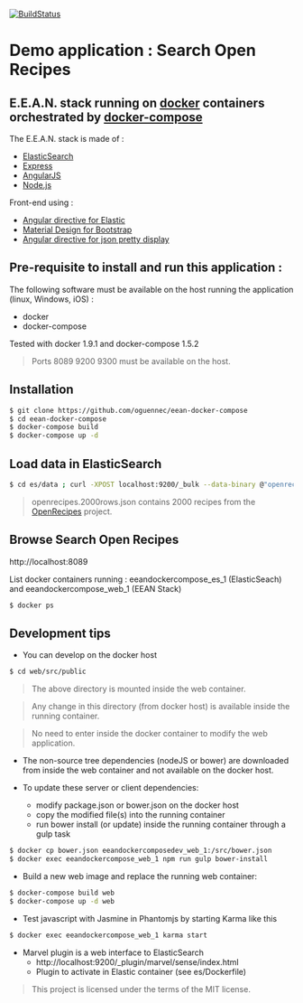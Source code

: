 [![BuildStatus](https://travis-ci.org/oguennec/eean-docker-compose.svg?branch=master)](https://travis-ci.org/oguennec/eean-docker-compose)

# Demo application : Search Open Recipes
## E.E.A.N. stack running on [docker] containers orchestrated by [docker-compose]

The E.E.A.N. stack is made of :
   - [ElasticSearch]
   - [Express]
   - [AngularJS]
   - [Node.js]

Front-end using :
   - [Angular directive for Elastic]
   - [Material Design for Bootstrap]
   - [Angular directive for json pretty display]

## Pre-requisite to install and run this application :
The following software must be available on the host running the application (linux, Windows, iOS) :
   * docker
   * docker-compose

Tested with docker 1.9.1 and docker-compose 1.5.2
> Ports 8089 9200 9300 must be available on the host.

## Installation
```sh
$ git clone https://github.com/oguennec/eean-docker-compose
$ cd eean-docker-compose 
$ docker-compose build
$ docker-compose up -d
```

## Load data in ElasticSearch
```sh
$ cd es/data ; curl -XPOST localhost:9200/_bulk --data-binary @"openrecipes.2000rows.json"
```
>openrecipes.2000rows.json contains 2000 recipes from the [OpenRecipes] project.

## Browse Search Open Recipes
http://localhost:8089

List docker containers running : eeandockercompose_es_1 (ElasticSeach) and eeandockercompose_web_1 (EEAN Stack)
```sh
$ docker ps
```

## Development tips
* You can develop on the docker host
```sh
$ cd web/src/public
```
> The above directory is mounted inside the web container.

> Any change in this directory (from docker host) is available inside the running container.

> No need to enter inside the docker container to modify the web application.

* The non-source tree dependencies (nodeJS or bower) are downloaded from inside the web container and not available on the docker host.

* To update these server or client dependencies:
   - modify package.json or bower.json on the docker host
   - copy the modified file(s) into the running container
   - run bower install (or update) inside the running container through a gulp task
```sh
$ docker cp bower.json eeandockercomposedev_web_1:/src/bower.json
$ docker exec eeandockercompose_web_1 npm run gulp bower-install
```

* Build a new web image and replace the running web container:
```sh
$ docker-compose build web
$ docker-compose up -d web
```
* Test javascript with Jasmine in Phantomjs by starting Karma like this
```sh
$ docker exec eeandockercompose_web_1 karma start
```

* Marvel plugin is a web interface to ElasticSearch
  - http://localhost:9200/_plugin/marvel/sense/index.html
  - Plugin to activate in  Elastic container (see es/Dockerfile)

[docker]: <https://www.docker.com>
[docker-compose]: <https://docs.docker.com/compose>
[Node.js]: <https://nodejs.org/en/>
[Express]: <http://expressjs.com>
[AngularJS]: <https://angularjs.org>
[Angular directive for Elastic]: <https://github.com/dncrews/angular-elastic-builder>
[Material Design for Bootstrap]: <http://fezvrasta.github.io/bootstrap-material-design/bootstrap-elements.html>
[Angular directive for json pretty display]: https://github.com/darul75/ng-prettyjson
[ElasticSearch]: <https://www.elastic.co/products/elasticsearch>
[OpenRecipes]: <https://github.com/fictivekin/openrecipes>

> This project is licensed under the terms of the MIT license.
